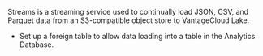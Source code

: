
Streams is a streaming service used to continually load JSON, CSV, and Parquet data from an S3-compatible object store to VantageCloud Lake.

-   Set up a foreign table to allow data loading into a table in the Analytics Database.


